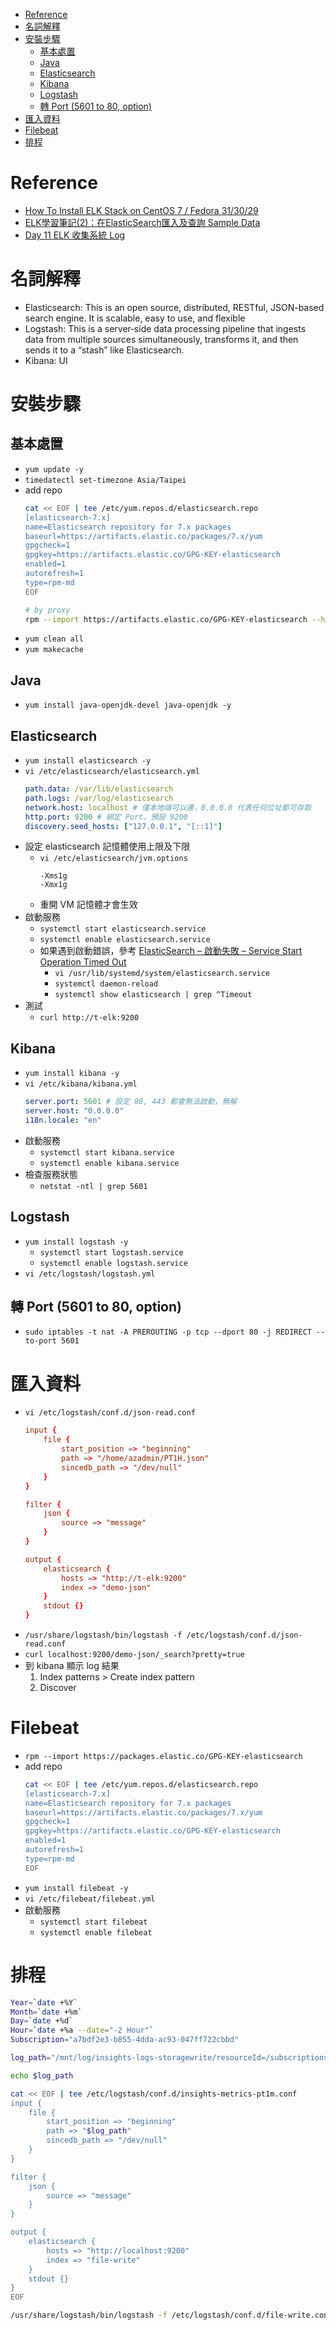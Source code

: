 - [Reference](#reference)
- [名詞解釋](#名詞解釋)
- [安裝步驟](#安裝步驟)
    - [基本處置](#基本處置)
    - [Java](#java)
    - [Elasticsearch](#elasticsearch)
    - [Kibana](#kibana)
    - [Logstash](#logstash)
    - [轉 Port (5601 to 80, option)](#轉-port-5601-to-80-option)
- [匯入資料](#匯入資料)
- [Filebeat](#filebeat)
- [排程](#排程)

# Reference
- [How To Install ELK Stack on CentOS 7 / Fedora 31/30/29](https://computingforgeeks.com/how-to-install-elk-stack-on-centos-fedora/)
- [ELK學習筆記(2)：在ElasticSearch匯入及查詢 Sample Data](https://atceiling.blogspot.com/2018/05/linux3elasticsearch-sample-data.html)
- [Day 11 ELK 收集系統 Log](https://ithelp.ithome.com.tw/articles/10200989)

# 名詞解釋
- Elasticsearch: This is an open source, distributed, RESTful, JSON-based search engine. It is scalable, easy to use, and flexible
- Logstash: This is a server‑side data processing pipeline that ingests data from multiple sources simultaneously, transforms it, and then sends it to a “stash” like Elasticsearch.
- Kibana: UI

# 安裝步驟
## 基本處置
- `yum update -y`
- `timedatectl set-timezone Asia/Taipei`
- add repo
    ```bash
    cat << EOF | tee /etc/yum.repos.d/elasticsearch.repo
    [elasticsearch-7.x]
    name=Elasticsearch repository for 7.x packages
    baseurl=https://artifacts.elastic.co/packages/7.x/yum
    gpgcheck=1
    gpgkey=https://artifacts.elastic.co/GPG-KEY-elasticsearch
    enabled=1
    autorefresh=1
    type=rpm-md
    EOF

    # by proxy
    rpm --import https://artifacts.elastic.co/GPG-KEY-elasticsearch --httpproxy 10.248.15.8 --httpport 80
    ```
- `yum clean all`
- `yum makecache`

## Java
- `yum install java-openjdk-devel java-openjdk -y`

## Elasticsearch
- `yum install elasticsearch -y`
- `vi /etc/elasticsearch/elasticsearch.yml`
    ```yml
    path.data: /var/lib/elasticsearch
    path.logs: /var/log/elasticsearch
    network.host: localhost # 僅本地端可以連，0.0.0.0 代表任何位址都可存取
    http.port: 9200 # 綁定 Port，預設 9200
    discovery.seed_hosts: ["127.0.0.1", "[::1]"]
    ```
- 設定 elasticsearch 記憶體使用上限及下限
    - `vi /etc/elasticsearch/jvm.options`
        ```
        -Xms1g
        -Xmx1g
        ```
    - 重開 VM 記憶體才會生效
- 啟動服務
    - `systemctl start elasticsearch.service`
    - `systemctl enable elasticsearch.service`
    - 如果遇到啟動錯誤，參考 [ElasticSearch – 啟動失敗 – Service Start Operation Timed Out](https://terryl.in/zh/elasticsearch-service-start-operation-timed-out/)
        - `vi /usr/lib/systemd/system/elasticsearch.service`
        - `systemctl daemon-reload`
        - `systemctl show elasticsearch | grep ^Timeout`
- 測試
    - `curl http://t-elk:9200`

## Kibana
- `yum install kibana -y`
- `vi /etc/kibana/kibana.yml`
    ```yml
    server.port: 5601 # 設定 80, 443 都會無法啟動，無解
    server.host: "0.0.0.0"
    i18n.locale: "en"
    ```
- 啟動服務
    - `systemctl start kibana.service`
    - `systemctl enable kibana.service`
- 檢查服務狀態
    - `netstat -ntl | grep 5601`

## Logstash
- `yum install logstash -y`
    - `systemctl start logstash.service`
    - `systemctl enable logstash.service`
- `vi /etc/logstash/logstash.yml`

## 轉 Port (5601 to 80, option)
- `sudo iptables -t nat -A PREROUTING -p tcp --dport 80 -j REDIRECT --to-port 5601`

# 匯入資料
- `vi /etc/logstash/conf.d/json-read.conf`
    ```conf
    input {
        file {
            start_position => "beginning"
            path => "/home/azadmin/PT1H.json"
            sincedb_path => "/dev/null"
        }
    }

    filter {
        json {
            source => "message"
        }
    }

    output {
        elasticsearch {
            hosts => "http://t-elk:9200"
            index => "demo-json"
        }
        stdout {}
    }
    ```
- `/usr/share/logstash/bin/logstash -f /etc/logstash/conf.d/json-read.conf`
- `curl localhost:9200/demo-json/_search?pretty=true`
- 到 kibana 顯示 log 結果
    1. Index patterns > Create index pattern
    2. Discover

# Filebeat
- `rpm --import https://packages.elastic.co/GPG-KEY-elasticsearch`
- add repo
    ```bash
    cat << EOF | tee /etc/yum.repos.d/elasticsearch.repo
    [elasticsearch-7.x]
    name=Elasticsearch repository for 7.x packages
    baseurl=https://artifacts.elastic.co/packages/7.x/yum
    gpgcheck=1
    gpgkey=https://artifacts.elastic.co/GPG-KEY-elasticsearch
    enabled=1
    autorefresh=1
    type=rpm-md
    EOF
    ```
- `yum install filebeat -y`
- `vi /etc/filebeat/filebeat.yml`
- 啟動服務
    - `systemctl start filebeat`
    - `systemctl enable filebeat`

# 排程
```bash
Year=`date +%Y`
Month=`date +%m`
Day=`date +%d`
Hour=`date +%a --date="-2 Hour"`
Subscription="a7bdf2e3-b855-4dda-ac93-047ff722cbbd"

log_path="/mnt/log/insights-logs-storagewrite/resourceId=/subscriptions/$Subscription/resourceGroups/Global/providers/Microsoft.Storage/storageAccounts/auobigdatagwadls/blobServices/default/y=$Year/m=$Month/d=$Day/h=$Hour/m=00/PT1H.json"

echo $log_path

cat << EOF | tee /etc/logstash/conf.d/insights-metrics-pt1m.conf
input {
    file {
        start_position => "beginning"
        path => "$log_path"
        sincedb_path => "/dev/null"
    }
}

filter {
    json {
        source => "message"
    }
}

output {
    elasticsearch {
        hosts => "http://localhost:9200"
        index => "file-write"
    }
    stdout {}
}
EOF

/usr/share/logstash/bin/logstash -f /etc/logstash/conf.d/file-write.conf
```